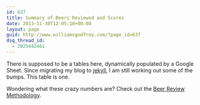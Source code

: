 ```yaml
---
id: 637
title: Summary of Beers Reviewed and Scores
date: 2013-11-30T12:05:10+00:00
layout: page
guid: http://www.williamsgodfrey.com/?page_id=637
dsq_thread_id:
  - 2025442461
---
```


There is supposed to be a tables here, dynamically populated by a Google Sheet. Since migrating my blog to <a href="https://jekyllrb.com/">jekyll</a>, I am still working out some of the bumps. This table is one.

Wondering what these crazy numbers are? Check out the <a href="http://www.williamsgodfrey.com/beer-review-methodology/" target="_blank">Beer Review Methodology</a>.